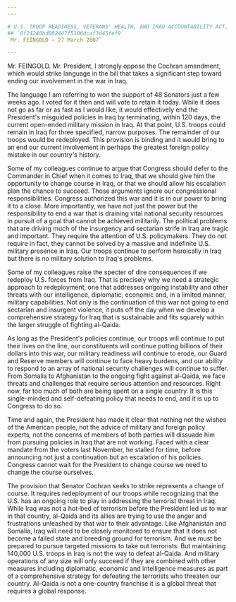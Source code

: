 ```yaml
---
---

# U.S. TROOP READINESS, VETERANS' HEALTH, AND IRAQ ACCOUNTABILITY ACT,
## `6f24240bd002447f5106dcaf3d45fef9`
`Mr. FEINGOLD — 27 March 2007`

---
```



Mr. FEINGOLD. Mr. President, I strongly oppose the Cochran amendment, 
which would strike language in the bill that takes a significant step 
toward ending our involvement in the war in Iraq.

The language I am referring to won the support of 48 Senators just a 
few weeks ago. I voted for it then and will vote to retain it today. 
While it does not go as far or as fast as I would like, it would 
effectively end the President's misguided policies in Iraq by 
terminating, within 120 days, the current open-ended military mission 
in Iraq. At that point, U.S. troops could remain in Iraq for three 
specified, narrow purposes. The remainder of our troops would be 
redeployed. This provision is binding and it would bring to an end our 
current involvement in perhaps the greatest foreign policy mistake in 
our country's history.

Some of my colleagues continue to argue that Congress should defer to 
the Commander in Chief when it comes to Iraq, that we should give him 
the opportunity to change course in Iraq, or that we should allow his 
escalation plan the chance to succeed. Those arguments ignore our 
congressional responsibilities. Congress authorized this war and it is 
in our power to bring it to a close. More importantly, we have not just 
the power but the responsibility to end a war that is draining vital 
national security resources in pursuit of a goal that cannot be 
achieved militarily. The political problems that are driving much of 
the insurgency and sectarian strife in Iraq are tragic and important. 
They require the attention of U.S. policymakers. They do not require in 
fact, they cannot be solved by a massive and indefinite U.S. military 
presence in Iraq. Our troops continue to perform heroically in Iraq but 
there is no military solution to Iraq's problems.

Some of my colleagues raise the specter of dire consequences if we 
redeploy U.S. forces from Iraq. That is precisely why we need a 
strategic approach to redeployment, one that addresses ongoing 
instability and other threats with our intelligence, diplomatic, 
economic and, in a limited manner, military capabilities. Not only is 
the continuation of this war not going to end sectarian and insurgent 
violence, it puts off the day when we develop a comprehensive strategy 
for Iraq that is sustainable and fits squarely within the larger 
struggle of fighting al-Qaida.

As long as the President's policies continue, our troops will 
continue to put their lives on the line, our constituents will continue 
putting billions of their dollars into this war, our military readiness 
will continue to erode, our Guard and Reserve members will continue to 
face heavy burdens, and our ability to respond to an array of national 
security challenges will continue to suffer. From Somalia to 
Afghanistan to the ongoing fight against al-Qaida, we face threats and 
challenges that require serious attention and resources. Right now, far 
too much of both are being spent on a single country. It is this 
single-minded and self-defeating policy that needs to end, and it is up 
to Congress to do so.

Time and again, the President has made it clear that nothing not the 
wishes of the American people, not the advice of military and foreign 
policy experts, not the concerns of members of both parties will 
dissuade him from pursuing policies in Iraq that are not working. Faced 
with a clear mandate from the voters last November, he stalled for 
time, before announcing not just a continuation but an escalation of 
his policies. Congress cannot wait for the President to change course 
we need to change the course ourselves.

The provision that Senator Cochran seeks to strike represents a 
change of course. It requires redeployment of our troops while 
recognizing that the U.S. has an ongoing role to play in addressing the 
terrorist threat in Iraq. While Iraq was not a hot-bed of terrorism 
before the President led us to war in that country, al-Qaida and its 
allies are trying to use the anger and frustrations unleashed by that 
war to their advantage. Like Afghanistan and Somalia, Iraq will need to 
be closely monitored to ensure that it does not become a failed state 
and breeding ground for terrorism. And we must be prepared to pursue 
targeted missions to take out terrorists. But maintaining 140,000 U.S. 
troops in Iraq is not the way to defeat al-Qaida. And military 
operations of any size will only succeed if they are combined with 
other measures including diplomatic, economic and intelligence measures 
as part of a comprehensive strategy for defeating the terrorists who 
threaten our country. Al-Qaida is not a one-country franchise it is a 
global threat that requires a global response.